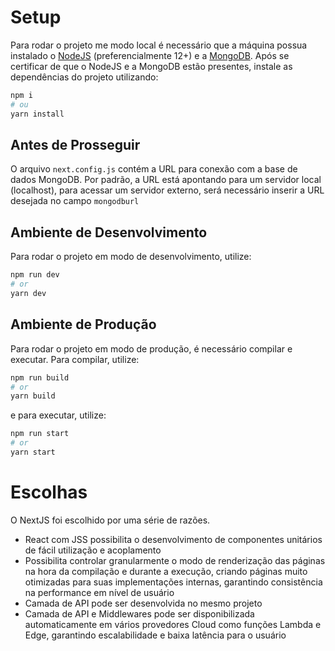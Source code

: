 # Setup

Para rodar o projeto me modo local é necessário que a máquina possua instalado o [NodeJS](https://nodejs.org/en/) (preferencialmente 12+) e a [MongoDB](https://www.mongodb.com/try/download/community).
Após se certificar de que o NodeJS e a MongoDB estão presentes, instale as dependências do projeto utilizando:

```bash
npm i
# ou
yarn install
```
## Antes de Prosseguir

O arquivo ```next.config.js``` contém a URL para conexão com a base de dados MongoDB. Por padrão, a URL está apontando para um servidor local (localhost), para acessar um servidor externo, será necessário inserir a URL desejada no campo ```mongodburl```

## Ambiente de Desenvolvimento

Para rodar o projeto em modo de desenvolvimento, utilize:

```bash
npm run dev
# or
yarn dev
```

## Ambiente de Produção

Para rodar o projeto em modo de produção, é necessário compilar e executar.
Para compilar, utilize:

```bash
npm run build
# or
yarn build
```

e para executar, utilize:

```bash
npm run start
# or
yarn start
```

# Escolhas

O NextJS foi escolhido por uma série de razões.
- React com JSS possibilita o desenvolvimento de componentes unitários de fácil utilização e acoplamento
- Possibilita controlar granularmente o modo de renderização das páginas na hora da compilação e durante a execução, criando páginas muito otimizadas para suas implementações internas, garantindo consistência na performance em nível de usuário
- Camada de API pode ser desenvolvida no mesmo projeto
- Camada de API e Middlewares pode ser disponibilizada automaticamente em vários provedores Cloud como funções Lambda e Edge, garantindo escalabilidade e baixa latência para o usuário